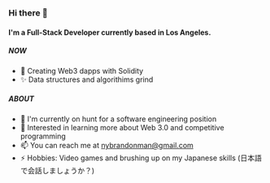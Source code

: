 ### Hi there 👋

#### I'm a Full-Stack Developer currently based in Los Angeles.

##### NOW

- 🚀 Creating Web3 dapps with Solidity
- ✨ Data structures and algorithims grind

##### ABOUT

- 🏫 I'm currently on hunt for a software engineering position
- 🌱 Interested in learning more about Web 3.0 and competitive programming
- 📫 You can reach me at nybrandonman@gmail.com
- ⚡️ Hobbies: Video games and brushing up on my Japanese skills (日本語で会話しましょうか？)

<!---
brandoncoding/brandoncoding is a ✨ special ✨ repository because its `README.md` (this file) appears on your GitHub profile.
You can click the Preview link to take a look at your changes.
--->
